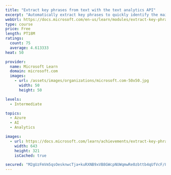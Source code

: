 ```yaml
---
title: "Extract key phrases from text with the text analytics API"
excerpt: "Automatically extract key phrases to quickly identify the main points in documents or text."
webUrl: https://docs.microsoft.com/en-us/learn/modules/extract-key-phrases-text-analytics-api/
type: course
price: Free
length: PT18M
ratings:
  count: 75
  average: 4.613333
heat: 50

provider:
  name: Microsoft Learn
  domain: microsoft.com
  images:
    - url: /assets/images/organizations/microsoft.com-50x50.jpg
      width: 50
      height: 50

levels:
  - Intermediate

topics:
  - Azure
  - AI
  - Analytics

images:
  - url: https://docs.microsoft.com/learn/achievements/extract-key-phrases-from-text-with-the-text-analytics-api-social.png
    width: 643
    height: 321
    isCached: true

secured: "M2gUzFmVm5qsOesknwcTja+kuRXNB9xVB8GWcpNUWqmwRe0zbttb4qUfVcF/8lcgkplg3nWPX/feMgXSv992A5aKARl0kggYQBcbqDpC1/Doi8Dbvqy7C4QuvZ4+9QVV25TVTOD13QoqC4TgDA2syrBL9RrShQr9irI491cICFvNdDLzDyEGGXjsyTXmdiWJfZ8vnUtrnE+SFjk9VjoQKkvDzWmdttOKZvRqgpfeeSgQDiRwWsPcU4YeyZPKsESYng5Z73UqHR7JjEsO3aBDg0Q6pxClc4vvwRh8gR9UxT2X9YR8dGNacZSJ+cf92b3/RUARcmI652FCAL6r3tRSP5eC1mvxKMXqw6fnVR62Rqn/XKHmJGj42+O0wjycFn/JhcnaVuaJ+DJDY2rxXDl2w9IusdHSdCfmEGFZfYgoHgA=;7GYztksvarMvJ8w0rPRWCA=="
---
```


